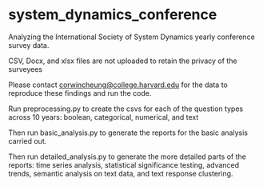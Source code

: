 # system_dynamics_conference

Analyzing the International Society of System Dynamics yearly conference survey data.

CSV, Docx, and xlsx files are not uploaded to retain the privacy of the surveyees

Please contact corwincheung@college.harvard.edu for the data to reproduce these findings and run the code.


Run preprocessing.py to create the csvs for each of the question types across 10 years: boolean, categorical, numerical, and text

Then run basic_analysis.py to generate the reports for the basic analysis carried out.

Then run detailed_analysis.py to generate the more detailed parts of the reports: time series analysis, statistical significance testing, advanced trends, semantic analysis on text data, and text response clustering.
